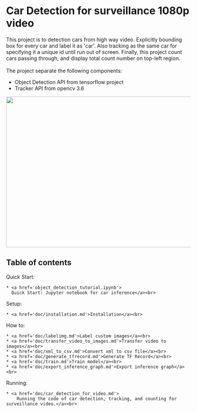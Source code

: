 # Car Detection for surveillance 1080p video
This project is to detection cars from high way video.
Explicitly bounding box for every car and label it as 'car'.
Also tracking as the same car for specifying it a unique id until run out of screen.
Finally, this project count cars passing through,
and display total count number on top-left region.
<br><br>
The project separate the following components:
- Object Detection API from tensorflow project
- Tracker API from opencv 3.6
<p align="center">
  <img src="doc/img/img.jpg" width=713 height=411>
</p>

## Table of contents
Quick Start:

    * <a href='object_detection_tutorial.ipynb'>
      Quick Start: Jupyter notebook for car inference</a><br>

Setup:

    * <a href='doc/installation.md'>Installation</a><br>

How to:

    * <a href='doc/labelimg.md'>Label custom images</a><br>
    * <a href='doc/transfer_video_to_images.md'>Transfer video to images</a><br>
    * <a href='doc/xml_to_csv.md'>Convert xml to csv file</a><br>
    * <a href='doc/generate_tfrecord.md'>Generate TF Record</a><br>
    * <a href='doc/train.md'>Train model</a><br>
    * <a href='doc/export_inference_graph.md'>Export inference graph</a><br>

Running:

    * <a href='doc/car_detection_for_video.md'>
        Running the code of car detection, tracking, and counting for surveillance video.</a><br>

